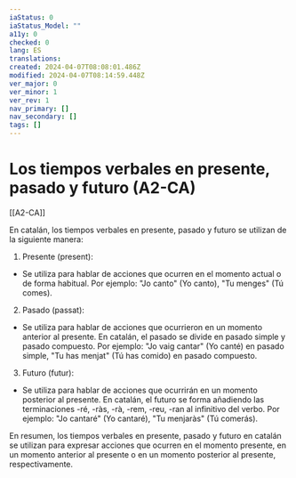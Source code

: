 ```yaml
---
iaStatus: 0
iaStatus_Model: ""
a11y: 0
checked: 0
lang: ES
translations: 
created: 2024-04-07T08:08:01.486Z
modified: 2024-04-07T08:14:59.448Z
ver_major: 0
ver_minor: 1
ver_rev: 1
nav_primary: []
nav_secondary: []
tags: []
---
```

# Los tiempos verbales en presente, pasado y futuro (A2-CA)

[[A2-CA]]

En catalán, los tiempos verbales en presente, pasado y futuro se utilizan de la siguiente manera:

1. Presente (present):

- Se utiliza para hablar de acciones que ocurren en el momento actual o de forma habitual. Por ejemplo: "Jo canto" (Yo canto), "Tu menges" (Tú comes).

2. Pasado (passat):

- Se utiliza para hablar de acciones que ocurrieron en un momento anterior al presente. En catalán, el pasado se divide en pasado simple y pasado compuesto. Por ejemplo: "Jo vaig cantar" (Yo canté) en pasado simple, "Tu has menjat" (Tú has comido) en pasado compuesto.

3. Futuro (futur):

- Se utiliza para hablar de acciones que ocurrirán en un momento posterior al presente. En catalán, el futuro se forma añadiendo las terminaciones -ré, -ràs, -rà, -rem, -reu, -ran al infinitivo del verbo. Por ejemplo: "Jo cantaré" (Yo cantaré), "Tu menjaràs" (Tú comerás).

En resumen, los tiempos verbales en presente, pasado y futuro en catalán se utilizan para expresar acciones que ocurren en el momento presente, en un momento anterior al presente o en un momento posterior al presente, respectivamente.
